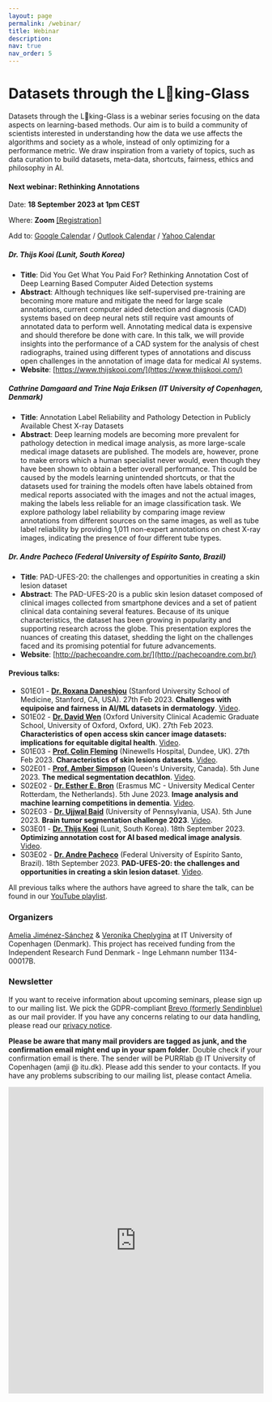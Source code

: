 ```yaml
---
layout: page
permalink: /webinar/
title: Webinar
description: 
nav: true
nav_order: 5
---
```


# Datasets through the L👀king-Glass

Datasets through the L👀king-Glass is a webinar series focusing on the data aspects on learning-based methods. Our aim is to build a community of scientists interested in understanding how the data we use affects the algorithms and society as a whole, instead of only optimizing for a performance metric. We draw inspiration from a variety of topics, such as data curation to build datasets, meta-data, shortcuts, fairness, ethics and philosophy in AI.

#### Next webinar: Rethinking Annotations
Date: **18 September 2023 at 1pm CEST**

Where: **Zoom** [[Registration]](https://itucph.zoom.us/meeting/register/u5Uld-uvqD0tEtU6sIOeOTGsgmTsNzI-NyAx)

Add to: [Google Calendar](https://itucph.zoom.us/meeting/u5Uld-uvqD0tEtU6sIOeOTGsgmTsNzI-NyAx/calendar/google/add) / [Outlook Calendar](https://itucph.zoom.us/meeting/u5Uld-uvqD0tEtU6sIOeOTGsgmTsNzI-NyAx/ics) / [Yahoo Calendar](https://shorturl.at/alzZ1)

##### **Dr. Thijs Kooi** (Lunit, South Korea)
* **Title**: Did You Get What You Paid For? Rethinking Annotation Cost of Deep Learning Based Computer Aided Detection systems
* **Abstract**: Although techniques like self-supervised pre-training are becoming more mature and mitigate the need for large scale annotations, current computer aided detection and diagnosis (CAD) systems based on deep neural nets still require vast amounts of annotated data to perform well. Annotating medical data is expensive and should therefore be done with care. In this talk, we will provide insights into the performance of a CAD system for the analysis of chest radiographs, trained using different types of annotations and discuss open challenges in the annotation of image data for medical AI systems.
* **Website**: [https://www.thijskooi.com/](https://www.thijskooi.com/)

##### **Cathrine Damgaard** and **Trine Naja Eriksen** (IT University of Copenhagen, Denmark)
* **Title**: Annotation Label Reliability and Pathology Detection in Publicly Available Chest X-ray Datasets
* **Abstract**:  Deep learning models are becoming more prevalent for pathology detection in medical image analysis, as more large-scale medical image datasets are published. The models are, however, prone to make errors which a human specialist never would, even though they have been shown to obtain a better overall performance. This could be caused by the models learning unintended shortcuts, or that the datasets used for training the models often have labels obtained from medical reports associated with the images and not the actual images, making the labels less reliable for an image classification task. We explore pathology label reliability by comparing image review annotations from different sources on the same images, as well as tube label reliability by providing 1,011 non-expert annotations on chest X-ray images, indicating the presence of four different tube types.

##### **Dr. Andre Pacheco** (Federal University of Espírito Santo, Brazil)
* **Title**: PAD-UFES-20: the challenges and opportunities in creating a skin lesion dataset
* **Abstract**: The PAD-UFES-20 is a public skin lesion dataset composed of clinical images collected from smartphone devices and a set of patient clinical data containing several features. Because of its unique characteristics, the dataset has been growing in popularity and supporting research across the globe. This presentation explores the nuances of creating this dataset, shedding the light on the challenges faced and its promising potential for future advancements.
* **Website**: [http://pachecoandre.com.br/](http://pachecoandre.com.br/)

#### Previous talks:
* S01E01 - **[Dr. Roxana Daneshjou](https://profiles.stanford.edu/roxana-daneshjou)** (Stanford University School of Medicine, Stanford, CA, USA). 27th Feb 2023. **Challenges with equipoise and fairness in AI/ML datasets in dermatology**. [Video](https://youtu.be/zLxYUtToXGg).
* S01E02 - **[Dr. David Wen]()** (Oxford University Clinical Academic Graduate School, University of Oxford, Oxford, UK). 27th Feb 2023. **Characteristics of open access skin cancer image datasets: implications for equitable digital health**. [Video](https://youtu.be/E4inBrMLVog).
* S01E03 - **[Prof. Colin Fleming]()** (Ninewells Hospital, Dundee, UK). 27th Feb 2023. **Characteristics of skin lesions datasets**. [Video](https://youtu.be/MlBxlL5WUuU).
* S02E01 - **[Prof. Amber Simpson](http://simpsonlab.org)** (Queen's University, Canada). 5th June 2023. **The medical segmentation decathlon**. [Video](https://www.youtube.com/watch?v=2sbWrXO6gAc&list=PL_BSB_M_evSmfj9zSvqYVgTcJFtVdJc3y&index=3).
* S02E02 - **[Dr. Esther E. Bron](https://estherbron.com)** (Erasmus MC - University Medical Center Rotterdam, the Netherlands). 5th June 2023. **Image analysis and machine learning competitions in dementia**. [Video](https://www.youtube.com/watch?v=pYl9bBcQA-M&list=PL_BSB_M_evSmfj9zSvqYVgTcJFtVdJc3y&index=4).
* S02E03 - **[Dr. Ujjwal Baid](https://www.med.upenn.edu/cbica/ujjwalbaid.html)** (University of Pennsylvania, USA). 5th June 2023. **Brain tumor segmentation challenge 2023**. [Video](https://www.youtube.com/watch?v=_RlcKW0sZ80&list=PL_BSB_M_evSmfj9zSvqYVgTcJFtVdJc3y&index=5).
* S03E01 - **[Dr. Thijs Kooi](https://www.thijskooi.com/)** (Lunit, South Korea). 18th September 2023. **Optimizing annotation cost for AI based medical image analysis**. [Video](https://youtu.be/qhAYUfQlYfo).
* S03E02 - **[Dr. Andre Pacheco](http://pachecoandre.com.br/)** (Federal University of Espírito Santo, Brazil). 18th September 2023. **PAD-UFES-20: the challenges and opportunities in creating a skin lesion dataset**. [Video](https://youtu.be/q-DBwWZejMY).

All previous talks where the authors have agreed to share the talk, can be found in our [YouTube playlist](https://www.youtube.com/playlist?list=PL_BSB_M_evSmfj9zSvqYVgTcJFtVdJc3y&jct=73eqNJ8tawTN4k4iARpU2xjGklC4Sg). 

### Organizers
[Amelia Jiménez-Sánchez](https://ameliajimenez.github.io) & [Veronika Cheplygina](https://veronikach.com) at IT University of Copenhagen (Denmark). This project has received funding from the Independent Research Fund Denmark - Inge Lehmann number 1134-00017B.

### Newsletter
If you want to receive information about upcoming seminars, please sign up to our mailing list. We pick the GDPR-compliant [Brevo (formerly Sendinblue)](https://www.brevo.com) as our mail provider. If you have any concerns relating to our data handling, please read our [privacy notice](https://purrlab.github.io/privacy-notice/).

**Please be aware that many mail providers are tagged as junk, and the confirmation email might end up in your spam folder**. Double check if your confirmation email is there. The sender will be PURRlab @ IT University of Copenhagen (amji @ itu.dk). Please add this sender to your contacts. If you have any problems subscribing to our mailing list, please contact Amelia.

<iframe width="540" height="605" src="https://d38ce30a.sibforms.com/serve/MUIEAPSRZjlFAdfMz8MsZO53v-A_vcHHQocx0NLiINtS4SpGngY-yCP3vJmtqARnIWjToJZv00KQeUrPlREILOYNuPOQq8l9WoXu6Qls_6IvXBWDCH_1qRu5Ef7LUhHYLSHoD-t0KNhf9Hu_6frv5Mdmr1UwyYt__pIObhWMU1EIpyqZ-D4T0PAPI79wxYR-knKueJF4WmOAmptH" frameborder="0" scrolling="auto" allowfullscreen style="display: block;margin-left: auto;margin-right: auto;max-width: 100%;"></iframe>

